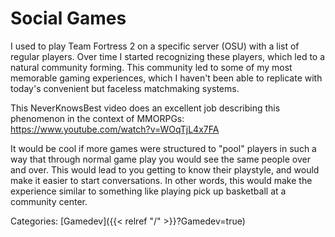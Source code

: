 # Social Games

I used to play Team Fortress 2 on a specific server (OSU) with a list of
regular players.  Over time I started recognizing these players, which led to a
natural community forming. This community led to some of my most memorable
gaming experiences, which I haven't been able to replicate with today's
convenient but faceless matchmaking systems.

This NeverKnowsBest video does an excellent job describing this phenomenon in
the context of MMORPGs: https://www.youtube.com/watch?v=WOqTjL4x7FA

It would be cool if more games were structured to "pool" players in such a way
that through normal game play you would see the same people over and over. This
would lead to you getting to know their playstyle, and would make it easier to
start conversations. In other words, this would make the experience similar to
something like playing pick up basketball at a community center.

Categories: [Gamedev]({{< relref "/" >}}?Gamedev=true)